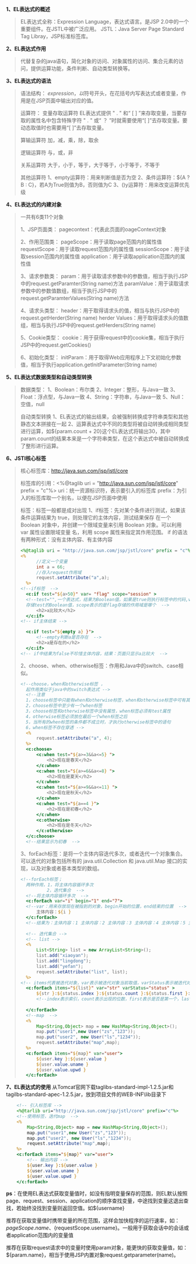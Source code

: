 **1、EL表达式的概述**

> EL表达式全称：Expression Language，表达式语言。是JSP 2.0中的一个重要组件。在JSTL中被广泛应用。
> JSTL：Java Server Page Standard Tag Libray，JSP标准标签库。

**2、EL表达式作用**

> 代替复杂的java语句，简化对象的访问、对象属性的访问、集合元素的访问，提供运算功能，条件判断、自动类型转换等。

**3、EL表达式的语法**

> 语法结构：
> ${expression}，以$符号开头，在花括号内写表达式或者变量，作用是在JSP页面中输出对应的值。
>
> 运算符：
> 变量存取运算符
> EL表达式提供 " . " 和“ [ ] ”来存取变量，当要存取的属性名中包含特殊字符 " . " 或“ ？ ”时就需要使用“[ ]”去存取变量。要动态取值时也需要用“[ ]”去存取变量。
>
> 算输运算符
> 加，减，乘，除，取余
>
> 逻辑运算符
> 与，或，非
>
> 关系运算符
> 大于，小于，等于，大于等于，小于等于，不等于
>
> 其他运算符
> 1、empty运算符：用来判断值是否为空
> 2、条件运算符：${A ? B : C}，若A为True则值为B，否则值为C
> 3、()y运算符：用来改变运算优先级

**4、EL表达式的内建对象**

> 一共有6类11个对象
>
> 1、JSP页面类：
> pagecontext：代表此页面的oageContext对象
>
> 2、作用范围类：
> pageScope：用于读取page范围内的属性值
> requestScope：用于读取request范围内的属性值
> sessionScope：用于读取session范围内的属性值
> application：用于读取application范围内的属性值
>
> 3、请求参数类：
> param：用于读取请求参数中的参数值，相当于执行JSP中的request.getParamter(String name)方法
> paramValue：用于读取请求参数中的参数值数组，相当于执行JSP中的request.getParamterValues(String name)方法
>
> 4、请求头类型：
> header：用于取得请求头的值，相当与执行JSP中的request.getHerder(String name)
> herder Values：用于取得请求头的值数组，相当与执行JSP中的request.getHerders(String name)
>
> 5、Cookie类型：
> cookie：用于获得request中的cookie集，相当于执行JSP中的request.getCookies()
>
> 6、初始化类型：
> initParam：用于取得Web应用程序上下文初始化参数值，相当于执行application.getInitParameter(String name)

**5、EL表达式数据类型和自动类型转换**

> 数据类型：
> 1、Boolean：布尔类
> 2、Integer：整形，与Java一致
> 3、Float：浮点型，与Java一致
> 4、String：字符串，与Java一致
> 5、Null：空值，null
>
> 自动类型转换
> 1、EL表达式的输出结果，会被强制转换成字符串类型和其他静态文本拼接在一起
> 2、运算表达式中不同的类型将被自动转换成相同类型进行运算，如${param.count + 20}这个EL表达式将输出30，其中param.count的结果本来是一个字符串类型，在这个表达式中被自动转换成了整形进行运算。

**6、JSTI核心标签**

> 核心标签库：http://java.sun.com/jsp/jstl/core
>
> 标签库的引用：\<%@taglib uri = "http://java.sun.com/jsp/jstl/core" prefix = "c"%>
> uri：统一资源标识符，表示要引入的标签库
> prefix：为引入的标签库取一个别名，以便在JSP页面中使用
>
> 标签：标签一般都是成对出现
> 1、if标签：先对某个条件进行测试，如果该条件运算结果为 true，则处理它的主体内容，测试结果保存 在一个 Boolean 对象中，并创建一个限域变量来引用 Boolean 对象。可以利用 var 属性设置限域变量 名，利用 scope 属性来指定其作用范围。
> if 的语法有两种形式：没有主体内容、有主体内容
>
> ```jsp
> <%@taglib uri = "http://java.sun.com/jsp/jstl/core" prefix = "c"%>
> <%
> 		//定义一个变量
> 		int a = 66;
> 		//存入request作用域
> 		request.setAttribute("a",a);
> 	%>
> <!--if标签  -->
> 	<c:if test="${a>50}" var= "flag" scope="session" >
> 	<!--test="",一个表达式，结果为Boolean值，如果是true则执行标签中的代码,var定义一个键名，
> 	存储test的Boolean值，scope表示的是flag存储的作用域是哪个  -->
> 		<h2>a比较大</h2>
> 	</c:if>
> <!-- if主体结束 -->
> 
> 	<c:if test="${empty a} }">
> 		<!--empty判断a是否存在  -->
> 		<h2>a是存在的</h2>
> 	</c:if>
> <!-- if中结果为false不珍惜主体内容，结果：页面只显示a比较大  -->
> ```
>
> 2、choose、when、otherwise标签：作用和Java中的switch、case相似。
>
> ```jsp
> <!--choose，when和otherwise标签 ，
> 	起作用类似于java中的switch表达式 -->
> 	<!--注意
> 	1，choose标签中只能有when和otherwise标签，when和otherwise标签中可有其他标签
> 	2，choose标签中至少有一个when标签
> 	3，choose标签和otherwise标签中没有属性，when标签必须有test属性
> 	4，otherwise标签必须放在最后一个when标签之后
> 	5，当所有的when标签的条件都不成立时，才执行otherwise标签中的语句
> 	6，when标签不存在穿透 -->
> 	<%
> 		request.setAttribute("a", 4);
> 	%>
> 	<c:choose>
> 		<c:when test="${a>=3&&a<=5} ">
> 			<h2>现在是春天</h2>
> 		</c:when>
> 		<c:when test="${a>=6&&a<=8} ">
> 			<h2>现在是夏天</h2>
> 		</c:when>
> 		<c:when test="${a>=9&&a<=11} ">
> 			<h2>现在是秋天</h2>
> 		</c:when>
> 		<c:when test="${a==4 }">
> 			<h2>现在是初春</h2>
> 		</c:when>
> 		<c:otherwise>
> 			<h2>现在是冬天</h2>
> 		</c:otherwise>
> 	</c:choose>
> 	<!--结果显示为初春  -->
> 
> ```
>
> 3、forEach标签：是将一个主体内容迭代多次，或者迭代一个对象集合。可以迭代的对象包括所有的 java.util.Collection 和 java.util.Map 接口的实现，以及对象或者基本类型的数组。
>
> ```jsp
> <!--forEach标签；
> 	两种作用，1，将主体内容循环多次
> 			2，迭代集合  -->
> 	<!--将主体内容循环多次  -->
> 	<c:forEach var="i" begin="1" end="7">
> 	<!--var：用来存放现在被指到的对象，begin开始的位置，end结束的位置  -->
> 		主体内容：${i }
> 	</c:forEach>
> 	<!--结果为：主体内容：1 主体内容：2 主体内容：3 主体内容：4 主体内容：5 主体内容：6 主体内容：7 主体内容  -->
> 	
> 	<!-- 迭代集合 -->
> 	<!-- list -->
> 	<%
> 		List<String> list = new ArrayList<String>();
> 		list.add("xiaoyan");
> 		list.add("lingdong");
> 		list.add("yefan");
> 		request.setAttribute("list", list);
> 	%>
> <!-- items代表被迭代对象，var表示被迭代对象当前取值，varStatus表示被迭代对象的排序状态 -->
> 	<c:forEach items="${list}" var="str" varStatus="status" >
> 		${str }:${status.index }:${status.count }:${status.first }:${status.last }
> 		<!--index表示索引，count表示出现的位数，first表示是否是第一个，last表示是否是最后一个  -->
> 		
> 	</c:forEach>
> 	<!--map  -->
> 	<%
> 		Map<String,Object> map = new HashMap<String,Object>(); 
> 		map.put("user1",new User("zs","123"));
> 		map.put("user2", new User("ls","1234"));
> 		request.setAttribute("map",map);
> 	%>
> 	<c:forEach items="${map}" var="user">
> 	 	${user.key }:${user.value }
> 	 	${user.value.uname }
> 	 	${user.value.upwd }
> 	</c:forEach>
> 
> ```
>
> 



**7、EL表达式的使用**
从Tomcat官网下载taglibs-standard-impl-1.2.5.jar和tagilbs-standard-apec-1.2.5.jar，放到项目文件的WEB-INF\lib目录下

```jsp
	<!-- 引入标签库 -->
	<%@tarlib uri="http://java.sun.com/jsp/jstl/core" prefix="c"%>
	<!--使用标签，迭代map  -->
	<%
		Map<String,Object> map = new HashMap<String,Object>(); 
		map.put("user1",new User("zs","123"));
		map.put("user2", new User("ls","1234"));
		request.setAttribute("map",map);
	%>
	<c:forEach items="${map}" var="user">
        <!-- 输出内容 -->
	 	${user.key }:${user.value }
	 	${user.value.uname }
	 	${user.value.upwd }
	</c:forEach>
```

**ps**：在使用EL表达式获取变量值时，如没有指明变量保存的范围，则EL默认按照page、request、session、application的顺序查找变量，中途找到变量这退出查找，若始终没找到变量则返回空值。如${username}

推荐在获取变量值时携带变量的所在范围，这样会加快程序的运行速率，如：${pageScope.name}、${requestScope.username}。一般用于获取会话中的会话或者application范围内的变量值

推荐在获取request请求中的变量时使用param对象，能更快的获取变量值，如：${param.name}，相当于使用JSP内置对象request.getparameter(name)。